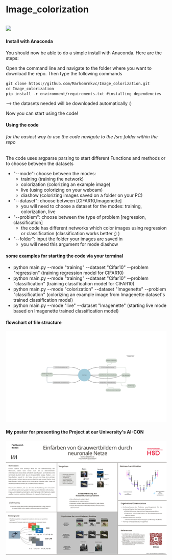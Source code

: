# Image_colorization
![](https://github.com/Markomrnkvc/Image_colorization/blob/readme/gif_colorization.gif)
---------
#### Install with Anaconda

You should now be able to do a simple install with Anaconda. Here are the steps:

Open the command line and navigate to the folder where you want to download the repo.  Then
type the following commands

```console
git clone https://github.com/Markomrnkvc/Image_colorization.git
cd Image_colorization
pip install -r environment/requirements.txt #installing dependencies

```
--> the datasets needed will be downloaded automatically :)

Now you can start using the code! 


#### Using the code

###### for the easiest way to use the code navigate to the /src folder within the repo

The code uses argparse parsing to start different Functions and methods or to choose between the datasets
- "--mode": choose between the modes:
    - training (training the network)
    - colorization (colorizing an example image)
    - live (using colorizing on your webcam)
    - diashow (colorizing images saved on a folder on your PC)
- "--dataset": choose between [CIFAR10,Imagenette]
    - you will need to choose a dataset for the modes: training, colorization, live
- "--problem": choose between the type of problem [regression, classification]
    - the code has different networks which color images using regression or classification (classification works better ;) )
- "--folder": input the folder your images are saved in
    - you will need this argument for mode diashow


#### some examples for starting the code via your terminal
- python main.py --mode "training" --dataset "Cifar10" --problem "regression" (training regression model for CIFAR10)
- python main.py --mode "training" --dataset "Cifar10" --problem "classification" (training classification model for CIFAR10)
- python main.py --mode "colorization" --dataset "Imagenette" --problem "classification" (colorizing an example image from Imagenette dataset's trained classification model)
- python main.py --mode "live" --dataset "Imagenette" (starting live mode based on Imagenette trained classification model)

#### flowchart of file structure
![](https://github.com/Markomrnkvc/Image_colorization/blob/readme/codestructure_chart.png)

#### My poster for presenting the Project at our University's AI-CON
![](https://github.com/Markomrnkvc/Image_colorization/blob/readme/AI_Poster_Marinkovic.png)
